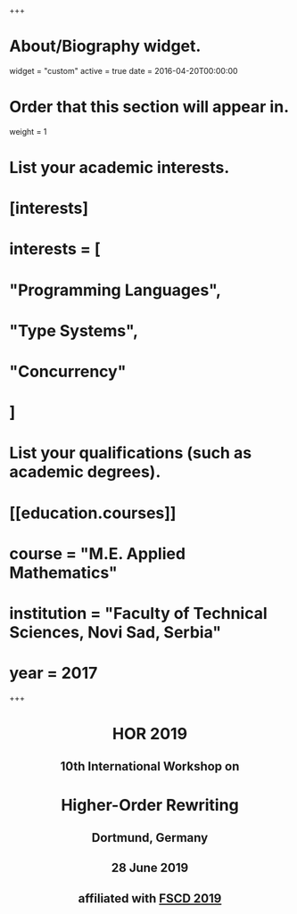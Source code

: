 +++
# About/Biography widget.
widget = "custom"
active = true
date = 2016-04-20T00:00:00

# Order that this section will appear in.
weight = 1

# List your academic interests.
# [interests]
#   interests = [
#     "Programming Languages",
#     "Type Systems",
#     "Concurrency"
#   ]

# List your qualifications (such as academic degrees).
# [[education.courses]]
#   course = "M.E. Applied Mathematics"
#   institution = "Faculty of Technical Sciences, Novi Sad, Serbia"
#   year = 2017


+++
<!-- ovde treba da ide podnaslov 10th verovatno kao novi widget,
affiliated i fscd na bude link-->
# <center>**HOR 2019**</center>
## <center>**10th International Workshop on**</center>
# <center>**Higher-Order Rewriting**</center>
## <center>**Dortmund, Germany**</center>
## <center>**28 June 2019**</center>
## <center>**affiliated with [FSCD 2019]**</center>

[FSCD 2019]:http://easyconferences.eu/fscd2019/
<!-- [Dr. Jorge A. Pérez]:http://www.jorgeaperez.net
[Prof. Gerard Renardel de Lavalette]:http://www.rug.nl/staff/g.r.renardel.de.lavalette/
[Prof. Silvia Ghilezan]:http://imft.ftn.uns.ac.rs/~silvia/ -->
